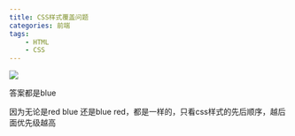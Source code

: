 ```yaml
---
title: CSS样式覆盖问题
categories: 前端
tags:
    - HTML
    - CSS
---
```


![](https://txy-tc-ly-1256104767.cos.ap-guangzhou.myqcloud.com/20200528213206)

答案都是blue

因为无论是red blue 还是blue red，都是一样的，只看css样式的先后顺序，越后面优先级越高